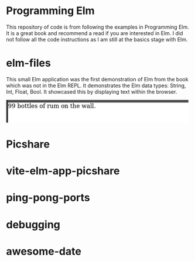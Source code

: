 # Programming Elm
This repository of code is from following the examples in Programming Elm. It is a great book and recommend a read if you are interested in Elm. I did not follow all the code instructions as I am still at the basics stage with Elm.

# elm-files
This small Elm application was the first demonstration of Elm from the book which was not in the Elm REPL. It demonstrates the Elm data types: String, Int, Float, Bool. It showcased this by displaying text within the browser.

![Screenshot of HTML output of elm-files program](/demonstration/elm-files-demonstration.png)

# Picshare

# vite-elm-app-picshare

# ping-pong-ports

# debugging

# awesome-date
